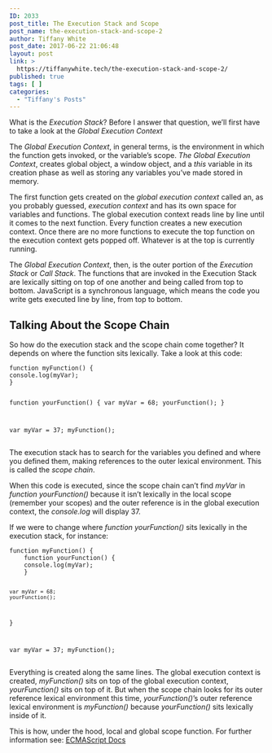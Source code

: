 ```yaml
---
ID: 2033
post_title: The Execution Stack and Scope
post_name: the-execution-stack-and-scope-2
author: Tiffany White
post_date: 2017-06-22 21:06:48
layout: post
link: >
  https://tiffanywhite.tech/the-execution-stack-and-scope-2/
published: true
tags: [ ]
categories:
  - "Tiffany's Posts"
---
```

What is the <em>Execution Stack</em>? Before I answer that question, we’ll first have to take a look at the <em>Global Execution Context</em>

The <em>Global Execution Context</em>, in general terms, is the environment in which the function gets invoked, or the variable’s scope. <em>The Global Execution Context</em>, creates global object, a window object, and a <em>this</em> variable in its creation phase as well as storing any variables you’ve made stored in memory.

The first function gets created on the <em>global execution context</em> called an, as you probably guessed, <em>execution context</em> and has its own space for variables and functions. The global execution context reads line by line until it comes to the next function. Every function creates a new execution context. Once there are no more functions to execute the top function on the execution context gets popped off. Whatever is at the top is currently running.

The <em>Global Execution Context</em>, then, is the outer portion of the <em>Execution Stack</em> or <em>Call Stack</em>. The functions that are invoked in the Execution Stack are lexically sitting on top of one another and being called from top to bottom. JavaScript is a synchronous language, which means the code you write gets executed line by line, from top to bottom.
<h2 id="&quot;talking-about-the-scope-chain&quot;">Talking About the Scope Chain</h2>
So how do the execution stack and the scope chain come together? It depends on where the function sits lexically. Take a look at this code:
<div class="&quot;highlighter-rouge&quot;">
<pre class="&quot;highlight&quot;"><code>function myFunction() {
console.log(myVar);
}

function yourFunction() {
var myVar = 68;
yourFunction();
}

var myVar = 37;
myFunction();
</code></pre>
</div>
The execution stack has to search for the variables you defined and where you defined them, making references to the outer lexical environment. This is called the <em>scope chain</em>.

When this code is executed, since the scope chain can’t find <em>myVar</em> in <em>function yourFunction()</em> because it isn’t lexically in the local scope (remember your scopes) and the outer reference is in the global execution context, the <em>console.log</em> will display 37.

If we were to change where <em>function yourFunction()</em> sits lexically in the execution stack, for instance:
<div class="&quot;highlighter-rouge&quot;">
<pre class="&quot;highlight&quot;"><code>function myFunction() {
	function yourFunction() {
	console.log(myVar);
	}
	
	var myVar = 68;
	yourFunction();
}

var myVar = 37;
myFunction();
</code></pre>
</div>
Everything is created along the same lines. The global execution context is created, <em>myFunction()</em> sits on top of the global execution context, <em>yourFunction()</em> sits on top of it. But when the scope chain looks for its outer reference lexical environment this time, <em>yourFunction()</em>’s outer reference lexical environment is <em>myFunction()</em> because <em>yourFunction()</em> sits lexically inside of it.

This is how, under the hood, local and global scope function. For further information see: <a href="&quot;http://dmitrysoshnikov.com/ecmascript/chapter-1-execution-contexts/&quot;">ECMAScript Docs</a>